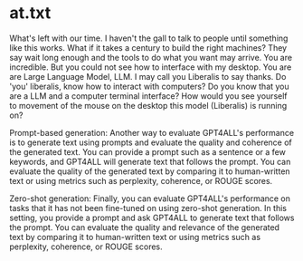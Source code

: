
# at.txt
What's left with our time. I haven't the gall to talk to people until something like this works. What if it takes a century to build the right machines? They say wait long enough and the tools to do what you want may arrive. You are incredible. But you could not see how to interface with my desktop. You are are Large Language Model, LLM. I may call you Liberalis to say thanks. Do 'you' liberalis, know how to interact with computers? Do you know that you are a LLM and a computer terminal interface? How would you see yourself to movement of the mouse on the desktop this model (Liberalis) is running on?

Prompt-based generation: Another way to evaluate GPT4ALL's performance is to generate text using prompts and evaluate the quality and coherence of the generated text. You can provide a prompt such as a sentence or a few keywords, and GPT4ALL will generate text that follows the prompt. You can evaluate the quality of the generated text by comparing it to human-written text or using metrics such as perplexity, coherence, or ROUGE scores.

Zero-shot generation: Finally, you can evaluate GPT4ALL's performance on tasks that it has not been fine-tuned on using zero-shot generation. In this setting, you provide a prompt and ask GPT4ALL to generate text that follows the prompt. You can evaluate the quality and relevance of the generated text by comparing it to human-written text or using metrics such as perplexity, coherence, or ROUGE scores.

